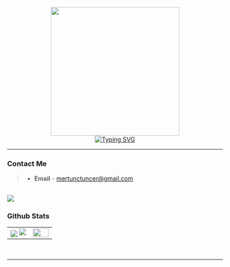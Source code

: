 <div align=center>
        <img src = "https://media0.giphy.com/media/KzJkzjggfGN5Py6nkT/giphy.gif?cid=ecf05e47i87gcbp7awj858lrf03df2qrgn3vl0s0fpcpk855&rid=giphy.gif&ct=s" width = 300px>
</div>

<div align=center>
<a href="https://git.io/typing-svg"><img src="https://readme-typing-svg.herokuapp.com?font=Syne+Mono&size=22&duration=3000&pause=700&color=F78B2D&center=true&width=435&height=55&lines=Hello+there%2C+I'm+Aki;Java+and+Kotlin+Developer" alt="Typing SVG" /></a>
</div>


----

### Contact Me
> - **Email** - mertunctuncer@gmail.com

![](https://komarev.com/ghpvc/?username=mertunctuncer&color=orange)
----

### Github Stats

<table border="0" align="center">
    <tr border="0">
        <td width="50%" align="center">
            <img align="center"; src="https://github-readme-stats.vercel.app/api?username=mertunctuncer&theme=onedark&show_icons=true&count_private=true" />
            <img src="https://github-readme-streak-stats.herokuapp.com/?user=mertunctuncer&theme=dark&hide_border=true" />
        </td>
        <td width="50%" align="center">
            <img align="center"; width=100%; src="https://github-readme-stats.anuraghazra1.vercel.app/api/top-langs/?username=mertunctuncer&theme=dark&hide_border=true&no-bg=true&no-frame=true&langs_count=10" />
        </td>
    </tr>
</table>

<br />

----
